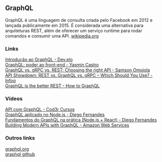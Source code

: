 ## GraphQL

GraphQL é uma linguagem de consulta criada pelo Facebook em 2012 e lançada publicamente em 2015. É considerada uma alternativa para arquiteturas REST, além de oferecer um serviço runtime para rodar comandos e consumir uma API. [wikipedia.org](https://en.wikipedia.org/wiki/GraphQL)

### Links
[Introdução ao GraphQL - Dev.elo](https://dev.elo.com.br/tutoriais/introducao-ao-graphql)\
[GraphQL: poder ao front-end - Yasmin Castro](https://imasters.com.br/back-end/graphql-poder-ao-front-end)\
[GraphQL vs. gRPC vs. REST: Choosing the right API - Samson Omojola](https://blog.logrocket.com/graphql-vs-grpc-vs-rest-choosing-right-api/)\
[API Showdown: REST vs. GraphQL vs. gRPC – Which Should You Use? - Infoq](https://www.infoq.com/podcasts/api-showdown-rest-graphql-grpc/)\
[GraphQL is the better REST - How to GraphQL](https://www.howtographql.com/basics/1-graphql-is-the-better-rest/)

### Vídeos
[API com GraphQL - Cod3r Cursos](https://www.youtube.com/playlist?list=PLdPPE0hUkt0okslA6u6hXw_2wQ6WM4d2-)\
[GraphQL aplicado no Node.js - Diego Fernandes](https://www.youtube.com/watch?v=oD8GqurXZ-0)\
[Fundamentos do GraphQL na prática (Node.js + React) - Diego Fernandes](https://www.youtube.com/watch?v=6SZOPKs9SUg)\
[Building Modern APIs with GraphQL - Amazon Web Services](https://www.youtube.com/watch?v=bRnu7xvU1_Y)

### Outros links
[graphql.org](https://graphql.org/)\
[graphql github](https://github.com/graphql)
